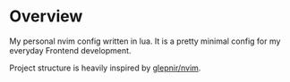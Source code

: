 # Overview

My personal nvim config written in lua. It is a pretty minimal config for my
everyday Frontend development.

Project structure is heavily inspired by [glepnir/nvim](https://github.com/glepnir/nvim).
